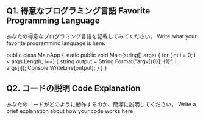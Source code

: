 ﻿## Q1. 得意なプログラミング言語 Favorite Programming Language
あなたの得意なプログラミング言語を記載してみてください。
Write what your favorite programming language is here.

public class MainApp
{
    static public void Main(string[] args)
    {
	for (int i = 0; i < args.Length; i++)
        {
           string output = String.Format("argv[{0}]: {1}", i, args[i]);
           Console.WriteLine(output);
        }
    }
}


## Q2. コードの説明 Code Explanation
あなたのコードがどのように動作するのか、簡潔に説明してください。
Write a brief explanation about how your code works here.

